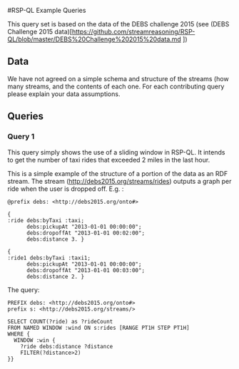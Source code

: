 #RSP-QL Example Queries

This query set is based on the data of the DEBS challenge 2015 (see (DEBS Challenge 2015 data)[https://github.com/streamreasoning/RSP-QL/blob/master/DEBS%20Challenge%202015%20data.md ])

## Data

We have not agreed on a simple schema and structure of the streams (how many streams, and the contents of each one. For each contributing query please explain your data assumptions.	  

## Queries

### Query 1

This query simply shows the use of a sliding window in RSP-QL. It intends to get the number of taxi rides that exceeded 2 miles in the last hour.

This is a simple example of the structure of a portion of the data as an RDF stream. The stream (http://debs2015.org/streams/rides) outputs a graph per ride when the user is dropped off. E.g. :

```
@prefix debs: <http://debs2015.org/onto#>

{
:ride debs:byTaxi :taxi;
	  debs:pickupAt "2013-01-01 00:00:00";
	  debs:dropoffAt "2013-01-01 00:02:00";
	  debs:distance 3. }

{	  
:ride1 debs:byTaxi :taxi1;
	  debs:pickupAt "2013-01-01 00:00:00";
	  debs:dropoffAt "2013-01-01 00:03:00";
	  debs:distance 2. }
```	

The query:

```
PREFIX debs: <http://debs2015.org/onto#>
prefix s: <http://debs2015.org/streams/>

SELECT COUNT(?ride) as ?rideCount 
FROM NAMED WINDOW :wind ON s:rides [RANGE PT1H STEP PT1H]
WHERE {
  WINDOW :win {
    ?ride debs:distance ?distance
    FILTER(?distance>2)
}}
```